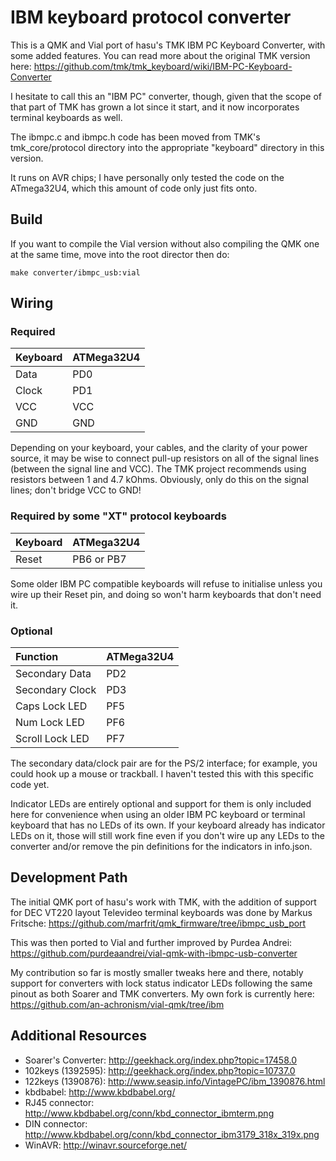 # IBM keyboard protocol converter

This is a QMK and Vial port of hasu's TMK IBM PC Keyboard Converter, with some
added features. You can read more about the original TMK version here:
https://github.com/tmk/tmk_keyboard/wiki/IBM-PC-Keyboard-Converter

I hesitate to call this an "IBM PC" converter, though, given that the scope of
that part of TMK has grown a lot since it start, and it now incorporates
terminal keyboards as well.

The ibmpc.c and ibmpc.h code has been moved from TMK's tmk_core/protocol
directory into the appropriate "keyboard" directory in this version.

It runs on AVR chips; I have personally only tested the code on the ATmega32U4,
which this amount of code only just fits onto.

## Build

If you want to compile the Vial version without also compiling the QMK one at
the same time, move into the root director then do:
```
make converter/ibmpc_usb:vial
```

## Wiring

### Required

Keyboard | ATMega32U4
:------- | :---------
Data     | PD0
Clock    | PD1
VCC      | VCC
GND      | GND

Depending on your keyboard, your cables, and the clarity of your power source,
it may be wise to connect pull-up resistors on all of the signal lines (between
the signal line and VCC). The TMK project recommends using resistors between 1
and 4.7 kOhms. Obviously, only do this on the signal lines; don't bridge VCC to
GND!

### Required by some "XT" protocol keyboards

Keyboard | ATMega32U4
:------- | :---------
Reset    | PB6 or PB7

Some older IBM PC compatible keyboards will refuse to initialise unless you
wire up their Reset pin, and doing so won't harm keyboards that don't need it.

### Optional

Function        | ATMega32U4
:-------------- | :---------
Secondary Data  | PD2
Secondary Clock | PD3
Caps Lock LED   | PF5
Num Lock LED    | PF6
Scroll Lock LED | PF7

The secondary data/clock pair are for the PS/2 interface; for example, you could
hook up a mouse or trackball. I haven't tested this with this specific code yet.

Indicator LEDs are entirely optional and support for them is only included here
for convenience when using an older IBM PC keyboard or terminal keyboard that
has no LEDs of its own. If your keyboard already has indicator LEDs on it, those
will still work fine even if you don't wire up any LEDs to the converter and/or
remove the pin definitions for the indicators in info.json.


## Development Path

The initial QMK port of hasu's work with TMK, with the addition of support for
DEC VT220 layout Televideo terminal keyboards was done by Markus Fritsche:
https://github.com/marfrit/qmk_firmware/tree/ibmpc_usb_port

This was then ported to Vial and further improved by Purdea Andrei:
https://github.com/purdeaandrei/vial-qmk-with-ibmpc-usb-converter

My contribution so far is mostly smaller tweaks here and there, notably support
for converters with lock status indicator LEDs following the same pinout as
both Soarer and TMK converters. My own fork is currently here:
https://github.com/an-achronism/vial-qmk/tree/ibm


## Additional Resources

- Soarer's Converter: http://geekhack.org/index.php?topic=17458.0
- 102keys (1392595): http://geekhack.org/index.php?topic=10737.0
- 122keys (1390876): http://www.seasip.info/VintagePC/ibm_1390876.html
- kbdbabel: http://www.kbdbabel.org/
- RJ45 connector: http://www.kbdbabel.org/conn/kbd_connector_ibmterm.png
- DIN connector: http://www.kbdbabel.org/conn/kbd_connector_ibm3179_318x_319x.png
- WinAVR: http://winavr.sourceforge.net/
